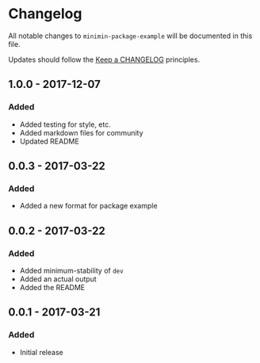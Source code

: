 # Changelog

All notable changes to `minimin-package-example` will be documented in this file.

Updates should follow the [Keep a CHANGELOG](http://keepachangelog.com/) principles.

## 1.0.0 - 2017-12-07

### Added
- Added testing for style, etc.
- Added markdown files for community
- Updated README

## 0.0.3 - 2017-03-22

### Added
- Added a new format for package example

## 0.0.2 - 2017-03-22

### Added
- Added minimum-stability of `dev`
- Added an actual output
- Added the README

## 0.0.1 - 2017-03-21

### Added
- Initial release
